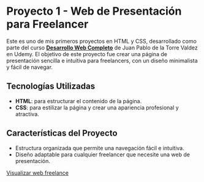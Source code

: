 # Proyecto 1 - Web de Presentación para Freelancer

Este es uno de mis primeros proyectos en HTML y CSS, desarrollado como parte del curso **[Desarrollo Web Completo](https://www.udemy.com/course/desarrollo-web-completo-con-html5-css3-js-php-y-mysql/?couponCode=ST6MT103124)** de Juan Pablo de la Torre Valdez en Udemy. El objetivo de este proyecto fue crear una página de presentación sencilla e intuitiva para freelancers, con un diseño minimalista y fácil de navegar.

## Tecnologías Utilizadas

- **HTML**: para estructurar el contenido de la página.
- **CSS**: para estilizar la página y crear una apariencia profesional y atractiva.

## Características del Proyecto

- Estructura organizada que permite una navegación fácil e intuitiva.
- Diseño adaptable para cualquier freelancer que necesite una web de presentación.

<a href="https://mellow-pithivier-11e472.netlify.app/" target="_blank">Visualizar web freelance</a>
